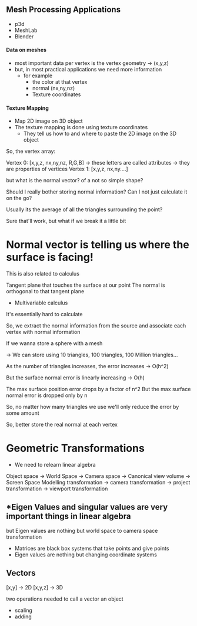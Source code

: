 ## Mesh Processing Applications

- p3d
- MeshLab
- Blender

#### Data on meshes
- most important data per vertex is the vertex geometry -> (x,y,z)
- but, in most practical applications we need more information
	- for example
		- the color at that vertex
		- normal (nx,ny,nz)
		- Texture coordinates

#### Texture Mapping
- Map 2D image on 3D object
- The texture mapping is done using texture coordinates
	- They tell us how to and where to paste the 2D image on the 3D object

So, the vertex array:

Vertex 0: [x,y,z, nx,ny,nz, R,G,B] -> these letters are called attributes -> they are properties of vertices
Vertex 1: [x,y,z, nx,ny....]

but what is the normal vector?
of a not so simple shape?

Should I really bother storing normal information? Can I not just calculate it on the go?

Usually its the average of all the triangles surrounding the point?

Sure that'll work, but what if we break it a little bit

# Normal vector is telling us where the surface is facing!
This is also related to calculus

Tangent plane that touches the surface at our point
The normal is orthogonal to that tangent plane
 - Multivariable calculus

 It's essentially hard to calculate

So, we extract the normal information from the source and associate each vertex with normal information

If we wanna store a sphere with a mesh

-> We can store using 10 triangles, 100 triangles, 100 Million triangles...

As the number of triangles increases, the error increases -> O(h^2)

But the surface normal error is linearly increasing -> O(h)

The max surface position error drops by a factor of n^2
But the max surface normal error is dropped only by n

So, no matter how many triangles we use we'll only reduce the error by some amount

So, better store the real normal at each vertex

# Geometric Transformations
- We need to relearn linear algebra

Object space -> World Space -> Camera space -> Canonical view volume -> Screen Space
Modelling transformation -> camera transformation -> project transformation -> viewport transformation

## *Eigen Values and singular values are very important things in linear algebra

but Eigen values are nothing but world space to camera space transformation
- Matrices are black box systems that take points and give points
- Eigen values are nothing but changing coordinate systems


## Vectors

[x,y] -> 2D
[x,y,z] -> 3D

two operations needed to call a vector an object
- scaling
- adding




